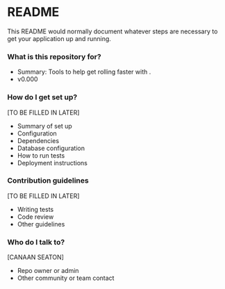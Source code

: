 # README #

This README would normally document whatever steps are necessary to get your application up and running.

### What is this repository for? ###

* Summary: Tools to help get rolling faster with .
* v0.000



### How do I get set up? ###

[TO BE FILLED IN LATER]
* Summary of set up
* Configuration
* Dependencies
* Database configuration
* How to run tests
* Deployment instructions

### Contribution guidelines ###

[TO BE FILLED IN LATER]
* Writing tests
* Code review
* Other guidelines

### Who do I talk to? ###

[CANAAN SEATON]
* Repo owner or admin
* Other community or team contact
